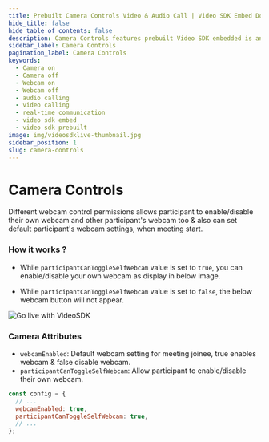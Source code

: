 ```yaml
---
title: Prebuilt Camera Controls Video & Audio Call | Video SDK Embed Docs
hide_title: false
hide_table_of_contents: false
description: Camera Controls features prebuilt Video SDK embedded is an easy-to-use video calling API. Video SDK Prebuilt makes it easy for developers to add video calls 10 in minutes to any website or app.
sidebar_label: Camera Controls
pagination_label: Camera Controls
keywords:
  - Camera on
  - Camera off
  - Webcam on
  - Webcam off
  - audio calling
  - video calling
  - real-time communication
  - video sdk embed
  - video sdk prebuilt
image: img/videosdklive-thumbnail.jpg
sidebar_position: 1
slug: camera-controls
---
```


# Camera Controls

Different webcam control permissions allows participant to enable/disable their own webcam and other participant's webcam too & also can set default participant's webcam settings, when meeting start.

### How it works ?

- While `participantCanToggleSelfWebcam` value is set to `true`, you can enable/disable your own webcam as display in below image.

- While `participantCanToggleSelfWebcam` value is set to `false`, the below webcam button will not appear.

![Go live with VideoSDK](/img/prebuilt/prebuilt-webcam.png)

### Camera Attributes

- `webcamEnabled`: Default webcam setting for meeting joinee, true enables webcam & false disable webcam.
- `participantCanToggleSelfWebcam`: Allow participant to enable/disable their own webcam.

```js title="index.html"
const config = {
  // ...
  webcamEnabled: true,
  participantCanToggleSelfWebcam: true,
  // ...
};
```
